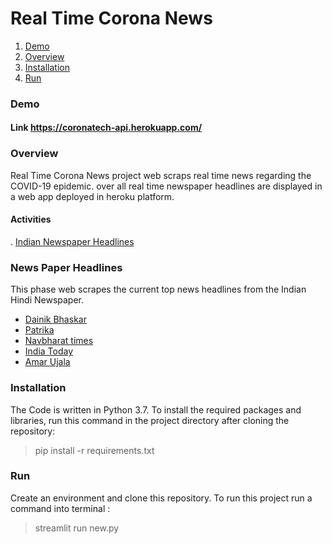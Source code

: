 # Real Time Corona News

1. [ Demo ](#demo)
2. [ Overview ](#overview)
3. [ Installation](#install)
4. [ Run ](#run)
<a name="demo"></a>
### Demo
#### Link https://coronatech-api.herokuapp.com/

<a name="overview"></a>
### Overview
Real Time Corona News project web scraps real time news regarding the COVID-19 epidemic. over all real time newspaper headlines are displayed in a web app deployed in heroku platform.

#### Activities
. [ Indian Newspaper Headlines ](#news)

<a name="news"></a>
### News Paper Headlines

This phase web scrapes the current top news headlines from the Indian Hindi Newspaper. 
* [ Dainik Bhaskar ](https://www.bhaskar.com/coronavirus/)
* [ Patrika ](https://www.patrika.com/topic/coronavirus/) 
* [ Navbharat times ](https://navbharattimes.indiatimes.com/coronavirus/trending/74460387.cms)
* [ India Today](https://www.indiatoday.in/coronavirus)
* [ Amar Ujala ](https://www.amarujala.com/tags/corona-special-news?page=1)

<a name="install"></a>
### Installation

The Code is written in Python 3.7. To install the required packages and libraries, run this command in the project directory after cloning the repository:

> pip install -r requirements.txt

<a name="run" > </a>
### Run

Create an environment and clone this repository. To run this project run a command into terminal :

> streamlit run new.py


